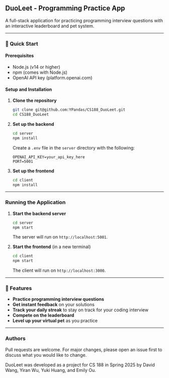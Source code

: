 ## DuoLeet - Programming Practice App

A full-stack application for practicing programming interview questions with an interactive leaderboard and pet system.

---

### 🚀 Quick Start

#### Prerequisites

* Node.js (v14 or higher)
* npm (comes with Node.js)
* OpenAI API key (platform.openai.com)

#### Setup and Installation

1. **Clone the repository**

   ```bash
   git clone git@github.com:YPandas/CS188_DuoLeet.git
   cd CS188_DuoLeet
   ```

2. **Set up the backend**

   ```bash
   cd server
   npm install
   ```

   Create a `.env` file in the `server` directory with the following:

   ```env
   OPENAI_API_KEY=your_api_key_here
   PORT=5001
   ```

3. **Set up the frontend**

   ```bash
   cd client
   npm install
   ```

---

### Running the Application

1. **Start the backend server**

   ```bash
   cd server
   npm start
   ```

   The server will run on `http://localhost:5001`.

2. **Start the frontend** (in a new terminal)

   ```bash
   cd client
   npm start
   ```

   The client will run on `http://localhost:3000`.

---

### 🎯 Features

* **Practice programming interview questions**
* **Get instant feedback** on your solutions
* **Track your daily streak** to stay on track for your coding interview
* **Compete on the leaderboard**
* **Level up your virtual pet** as you practice

---

### Authors

Pull requests are welcome. For major changes, please open an issue first to discuss what you would like to change.

DuoLeet was developed as a project for CS 188 in Spring 2025 by David Wang, Yiran Wu, Yuki Huang, and Emily Ou.

